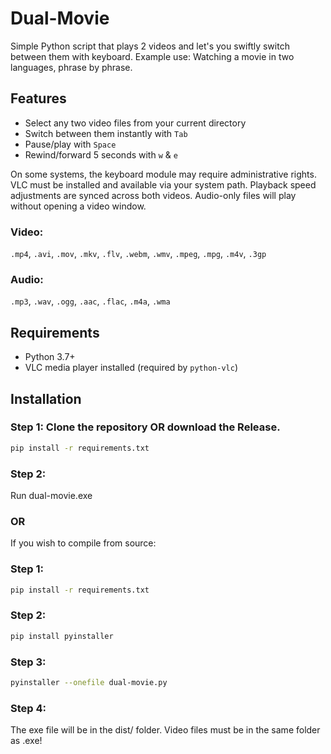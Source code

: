 # Dual-Movie
Simple Python script that plays 2 videos and let's you swiftly switch between them with keyboard.
Example use: 
Watching a movie in two languages, phrase by phrase.

## Features
- Select any two video files from your current directory
- Switch between them instantly with `Tab`
- Pause/play with `Space`
- Rewind/forward 5 seconds with `w` & `e`

On some systems, the keyboard module may require administrative rights.
VLC must be installed and available via your system path.
Playback speed adjustments are synced across both videos.
Audio-only files will play without opening a video window.

### Video:
`.mp4`, `.avi`, `.mov`, `.mkv`, `.flv`, `.webm`, `.wmv`, `.mpeg`, `.mpg`, `.m4v`, `.3gp`

### Audio:
`.mp3`, `.wav`, `.ogg`, `.aac`, `.flac`, `.m4a`, `.wma`

## Requirements
- Python 3.7+
- VLC media player installed (required by `python-vlc`)

## Installation

### Step 1: Clone the repository OR download the Release.
```bash
pip install -r requirements.txt
```
### Step 2:
Run dual-movie.exe

### OR
If you wish to compile from source:

### Step 1:
```bash
pip install -r requirements.txt
```
### Step 2:
```bash
pip install pyinstaller
```

### Step 3:
```bash
pyinstaller --onefile dual-movie.py
```

### Step 4:
The exe file will be in the dist/ folder. 
Video files must be in the same folder as .exe!

